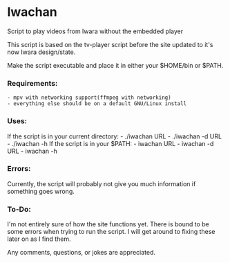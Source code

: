 # Iwachan
Script to play videos from Iwara without the embedded player

This script is based on the tv-player script before the site updated to it's now Iwara design/state.

Make the script executable and place it in either your $HOME/bin or $PATH.

### Requirements:
	- mpv with networking support(ffmpeg with networking)
	- everything else should be on a default GNU/Linux install

### Uses:
	
If the script is in your current directory:
	- ./iwachan URL
	- ./iwachan -d URL
	- ./iwachan -h
If the script is in your $PATH:
	- iwachan URL
	- iwachan -d URL
	- iwachan -h

### Errors:

Currently, the script will probably not give you much information if something goes wrong.

### To-Do:
I'm not entirely sure of how the site functions yet. There is bound to be some errors when trying to run the script. I will get around to fixing these later on as I find them.

Any comments, questions, or jokes are appreciated.
